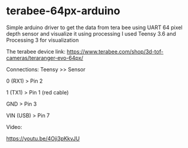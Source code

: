 # terabee-64px-arduino

Simple arduino driver to get the data from tera bee using UART 64 pixel depth sensor and visualize it using processing 
I used Teensy 3.6 and Processing 3 for visualization

The terabee device link: https://www.terabee.com/shop/3d-tof-cameras/teraranger-evo-64px/

Connections: 
Teensy >> Sensor

0 (RX1)   > Pin 2 

1 (TX1)   > Pin 1 (red cable) 

GND       > Pin 3

VIN (USB) > Pin 7

Video: 

https://youtu.be/4Oji3pKkvJU



